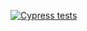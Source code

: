 [![Cypress tests](https://github.com/LucasBenic/bugBank-Cypress/actions/workflows/main.yml/badge.svg?branch=dev)](https://github.com/LucasBenic/bugBank-Cypress/actions/workflows/main.yml)

